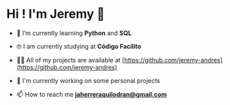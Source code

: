 <h1> Hi ! I'm Jeremy 👋 </h1>

- 🌱 I’m currently learning **Python** and **SQL**
 
- 🤓 I am currently studying at **Código Facilito**

- 👨‍💻 All of my projects are available at [https://github.com/jeremy-andres](https://github.com/jeremy-andres)

- 🔭 I'm currently working on some personal projects

- 📫 How to reach me **jaherreraquilodran@gmail.com**



<!--
**jeremy-andres/jeremy-andres** is a ✨ _special_ ✨ repository because its `README.md` (this file) appears on your GitHub profile.
-->

